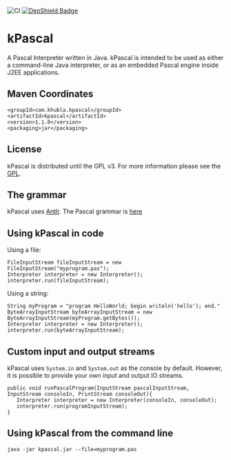 ![CI](https://github.com/teverett/kPascal/workflows/CI/badge.svg)
[![DepShield Badge](https://depshield.sonatype.org/badges/teverett/kPascal/depshield.svg)](https://depshield.github.io)

kPascal
========

A Pascal Interpreter written in Java.  kPascal is intended to be used as either a command-line Java interpreter, or as an embedded Pascal engine inside J2EE applications.


Maven Coordinates
-------------------

```
<groupId>com.khubla.kpascal</groupId>
<artifactId>kpascal</artifactId>
<version>1.1.0</version>
<packaging>jar</packaging>
```

License
---------

kPascal is distributed until the GPL v3. For more information please see the [GPL](http://www.gnu.org/licenses/gpl.txt).


The grammar
---------

kPascal uses [Antlr](http://www.antlr.org/).  The Pascal grammar is [here](https://github.com/antlr/grammars-v4/blob/master/pascal/pascal.g4)


Using kPascal in code
---------

Using a file:

````
FileInputStream fileInputStream = new FileInputStream("myprogram.pas");
Interpreter interpreter = new Interpreter();
interpreter.run(fileInputStream);
````

Using a string:

````
String myProgram = "program HelloWorld; begin writeln('hello'); end."
ByteArrayInputStream byteArrayInputStream = new ByteArrayInputStream(myProgram.getBytes());
Interpreter interpreter = new Interpreter();
interpreter.run(byteArrayInputStream);
````

Custom input and output streams
---------

kPascal uses `System.in` and `System.out` as the console by default. However, it is possible to provide your own input and output IO streams.

````
public void runPascalProgram(InputStream pascalInputStream, InputStream consoleIn, PrintStream consoleOut){
   Interpreter interpreter = new Interpreter(consoleIn, consoleOut);
   interpreter.run(programInputStream);
}
````

Using kPascal from the command line
---------

````
java -jar kpascal.jar --file=myprogram.pas

````